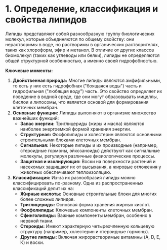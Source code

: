 # 1. Определение, классификация и свойства липидов

Липиды представляют собой разнообразную группу биологических молекул, которые объединяются по общему свойству: они нерастворимы в воде, но растворимы в органических растворителях, таких как хлороформ, эфир и метанол. В отличие от других классов биомолекул (таких как углеводы или белки), липиды не определяются общей структурной особенностью, а именно своей гидрофобностью.

**Ключевые моменты:**

1.  **Двойственная природа:** Многие липиды являются амфифильными, то есть у них есть гидрофобная ("боящаяся воды") часть и гидрофильная ("любящая воду") часть. Это свойство определяет их поведение в водной среде, где они могут образовывать мицеллы, бислои и липосомы, что является основой для формирования клеточных мембран.
2.  **Основные функции:** Липиды выполняют в организме множество важнейших функций:
    *   **Запас энергии:** Триглицериды (жиры и масла) являются наиболее энергоемкой формой хранения энергии.
    *   **Структурная:** Фосфолипиды и холестерин являются основными строительными блоками клеточных мембран.
    *   **Сигнальная:** Некоторые липиды и их производные (например, стероидные гормоны, эйкозаноиды) действуют как сигнальные молекулы, регулируя различные физиологические процессы.
    *   **Защитная и изолирующая:** Воски на поверхности растений и насекомых защищают их от высыхания, а жировые отложения у животных обеспечивают теплоизоляцию.
3.  **Классификация:** Из-за их разнообразия липиды можно классифицировать по-разному. Одна из распространенных классификаций делит их на:
    *   **Жирные кислоты:** Основные строительные блоки для многих более сложных липидов.
    *   **Триглицериды:** Основная форма хранения жирных кислот.
    *   **Фосфолипиды:** Ключевые компоненты клеточных мембран.
    *   **Сфинголипиды:** Важные компоненты мембран, особенно в нервной ткани.
    *   **Стероиды:** Имеют характерную четырехчленную кольцевую структуру (например, холестерин и стероидные гормоны).
    *   **Другие липиды:** Включая жирорастворимые витамины (A, D, E, K) и воски.
